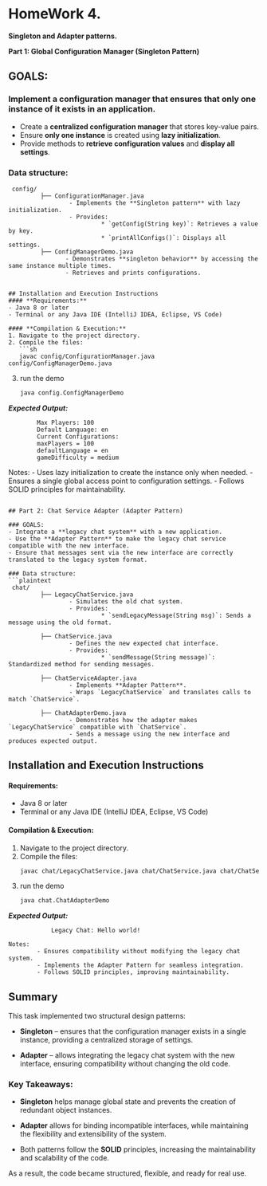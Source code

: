 #  HomeWork 4. 
**Singleton and Adapter patterns.** 

**Part 1: Global Configuration Manager (Singleton Pattern)**
## GOALS:

### Implement a configuration manager that ensures that only one instance of it exists in an application.
- Create a **centralized configuration manager** that stores key-value pairs.  
- Ensure **only one instance** is created using **lazy initialization**.  
- Provide methods to **retrieve configuration values** and **display all settings**.
### Data structure:
```plaintext
 config/
         ├── ConfigurationManager.java
                 - Implements the **Singleton pattern** with lazy initialization.  
                 - Provides:
                          * `getConfig(String key)`: Retrieves a value by key.  
                          * `printAllConfigs()`: Displays all settings.  
         ├── ConfigManagerDemo.java
                - Demonstrates **singleton behavior** by accessing the same instance multiple times.  
                - Retrieves and prints configurations.
```
```plaintext

## Installation and Execution Instructions  
#### **Requirements:**  
- Java 8 or later  
- Terminal or any Java IDE (IntelliJ IDEA, Eclipse, VS Code)  

#### **Compilation & Execution:**  
1. Navigate to the project directory.  
2. Compile the files:  
   ```sh
   javac config/ConfigurationManager.java config/ConfigManagerDemo.java
   ```
3. run the demo
   ```sh
   java config.ConfigManagerDemo
   ```
***Expected Output:***
```plaintext
        Max Players: 100
        Default Language: en
        Current Configurations:
        maxPlayers = 100
        defaultLanguage = en
        gameDifficulty = medium
```
Notes:
        - Uses lazy initialization to create the instance only when needed.
        - Ensures a single global access point to configuration settings.
        - Follows SOLID principles for maintainability.
```

## Part 2: Chat Service Adapter (Adapter Pattern)  

### GOALS:  
- Integrate a **legacy chat system** with a new application.  
- Use the **Adapter Pattern** to make the legacy chat service compatible with the new interface.  
- Ensure that messages sent via the new interface are correctly translated to the legacy system format.  

### Data structure:  
```plaintext
 chat/
         ├── LegacyChatService.java
                 - Simulates the old chat system.
                 - Provides:
                          * `sendLegacyMessage(String msg)`: Sends a message using the old format.  
                          
         ├── ChatService.java
                 - Defines the new expected chat interface.
                 - Provides:
                          * `sendMessage(String message)`: Standardized method for sending messages.  
                          
         ├── ChatServiceAdapter.java
                 - Implements **Adapter Pattern**.
                 - Wraps `LegacyChatService` and translates calls to match `ChatService`.  
                          
         ├── ChatAdapterDemo.java
                 - Demonstrates how the adapter makes `LegacyChatService` compatible with `ChatService`.
                 - Sends a message using the new interface and produces expected output.
```
## Installation and Execution Instructions  
#### **Requirements:**  
- Java 8 or later  
- Terminal or any Java IDE (IntelliJ IDEA, Eclipse, VS Code)  

#### **Compilation & Execution:**  
1. Navigate to the project directory.  
2. Compile the files:  
   ```sh
   javac chat/LegacyChatService.java chat/ChatService.java chat/ChatServiceAdapter.java chat/ChatAdapterDemo.java
3. run the demo
   ```sh
   java chat.ChatAdapterDemo
***Expected Output:***
```plaintext
            Legacy Chat: Hello world!
```
```plaintext
Notes:
        - Ensures compatibility without modifying the legacy chat system.
        - Implements the Adapter Pattern for seamless integration.
        - Follows SOLID principles, improving maintainability.
```

## Summary

This task implemented two structural design patterns:

- **Singleton** – ensures that the configuration manager exists in a single instance, providing a centralized storage of settings.

- **Adapter** – allows integrating the legacy chat system with the new interface, ensuring compatibility without changing the old code.

### Key Takeaways:

- **Singleton** helps manage global state and prevents the creation of redundant object instances.

- **Adapter** allows for binding incompatible interfaces, while maintaining the flexibility and extensibility of the system.

- Both patterns follow the **SOLID** principles, increasing the maintainability and scalability of the code.

As a result, the code became structured, flexible, and ready for real use.
